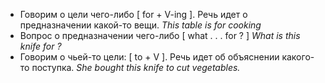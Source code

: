 - Говорим о цели чего-либо [ for + V-ing ]. Речь идет о предназначении какой-то вещи. *This table is for cooking*
- Вопрос о предназначении чего-либо [ what . . . for ? ] *What is this knife for ?*
- Говорим о чьей-то цели: [ to + V ]. Речь идет об объяснении какого-то поступка. *She bought this knife to cut vegetables.*